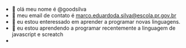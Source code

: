 - 👋 olá meu nome é @goodsilva 
- 👀 meu email de contato é marco.eduardoda.silva@escola.pr.gov.br
- 🌱 eu estou enteressado em aprender a programar novas linguagens.
- 💞️ eu estou aprendendo a programar recentemente a linguagem de javascript e screatch
- 
